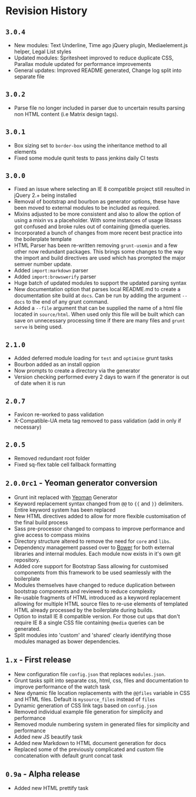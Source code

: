 # Revision History

## `3.0.4`
* New modules: Text Underline, Time ago jQuery plugin, Mediaelement.js helper, Legal List styles
* Updated modules: Spritesheet improved to reduce duplicate CSS, Parallax module updated for performance improvements
* General updates: Improved README generated, Change log split into separate file

## `3.0.2`
* Parse file no longer included in parser due to uncertain results parsing non HTML content (i.e Matrix design tags).

## `3.0.1`
* Box sizing set to `border-box` using the inheritance method to all elements
* Fixed some module qunit tests to pass jenkins daily CI tests

## `3.0.0`
* Fixed an issue where selecting an IE 8 compatible project still resulted in jQuery 2.+ being installed
* Removal of bootstrap and bourbon as generator options, these have been moved to external modules to be included as required.
* Mixins adjusted to be more consistent and also to allow the option of using a mixin vs a placeholder. With some instances of usage libsass got confused and broke rules out of containing @media queries.
* Incorporated a bunch of changes from more recent best practice into the boilerplate template
* HTML Parser has been re-written removing `grunt-usemin` and a few other now redundant packages. This brings some changes to the way the import and build directives are used which has prompted the major semver number update.
* Added `import:markdown` parser
* Added `import:browswerify` parser
* Huge batch of updated modules to support the updated parsing syntax
* New documentation option that parses local README.md to create a documentation site build at `docs`. Can be run by adding the argument `--docs` to the end of any grunt command.
* Added a `--file` argument that can be supplied the name of a html file located in `source/html`. When used only this file will be built which can save on unnecessary processing time if there are many files and `grunt serve` is being used.

## `2.1.0`
* Added deferred module loading for `test` and `optimise` grunt tasks
* Bourbon added as an install oppion
* Now prompts to create a directory via the generator
* Version checking performed every 2 days to warn if the generator is out of date when it is run

## `2.0.7`
* Favicon re-worked to pass validation
* X-Compatible-UA meta tag removed to pass validation (add in only if necessary)

## `2.0.5`
* Removed redundant root folder
* Fixed sq-flex table cell fallback formatting

## `2.0.0rc1` - Yeoman generator conversion

* Grunt init replaced with [Yeoman](http://yeoman.io) Generator
* Keyword replacement syntax changed from `@@` to `{{` and `}}` delimiters. Entire keyword system has been replaced
* New HTML directives added to allow for more flexible customisation of the final build process
* Sass pre-processor changed to compass to improve performance and give access to compass mixins
* Directory structure altered to remove the need for `core` and `libs`.
* Dependency management passed over to [Bower](http://bower.io) for both external libraries and internal modules. Each module now exists in it's own git repository.
* Added core support for Bootstrap Sass allowing for customised components from this framework to be used seamlessly with the boilerplate
* Modules themselves have changed to reduce duplication between bootstrap components and reviewed to reduce complexity
* Re-usable fragments of HTML introduced as a keyword replacement allowing for multiple HTML source files to re-use elements of templated HTML already processed by the boilerplate during builds.
* Option to install IE 8 compatible version. For those cut ups that don't require IE 8 a single CSS file containing `@media` queries can be generated.
* Split modules into 'custom' and 'shared' clearly identifying those modules managed as bower dependencies.

## `1.x`  - First release

* New configuration file `config.json` that replaces `modules.json`.
* Grunt tasks split into separate css, html, css, files and documentation to improve performance of the watch task
* New dynamic file location replacements with the `@@files` variable in CSS and HTML files. Default is `mysource_files` instead of `files`
* Dynamic generation of CSS link tags based on `config.json`
* Removed individual example file generation for simplicity and performance
* Removed module numbering system in generated files for simplicity and performance
* Added new JS beautify task
* Added new Markdown to HTML document generation for docs
* Replaced some of the previously complicated and custom file concatenation with default grunt concat task

## `0.9a` - Alpha release

* Added new HTML prettify task